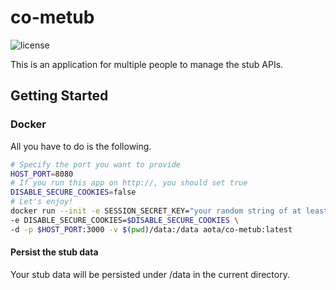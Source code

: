 # **co-metub**

![license](https://img.shields.io/github/license/solaoi/co-metub)

This is an application for multiple people to manage the stub APIs.

## Getting Started

### Docker

All you have to do is the following.

```sh
# Specify the port you want to provide
HOST_PORT=8080
# If you run this app on http://, you should set true
DISABLE_SECURE_COOKIES=false
# Let's enjoy!
docker run --init -e SESSION_SECRET_KEY="your random string of at least 32 bytes" \
-e DISABLE_SECURE_COOKIES=$DISABLE_SECURE_COOKIES \
-d -p $HOST_PORT:3000 -v $(pwd)/data:/data aota/co-metub:latest
```

#### Persist the stub data

Your stub data will be persisted under /data in the current directory.
